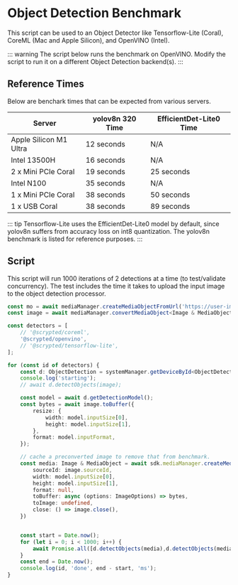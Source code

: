 # Object Detection Benchmark

This script can be used to an Object Detector like Tensorflow-Lite (Coral), CoreML (Mac and Apple Silicon), and OpenVINO (Intel).


::: warning
The script below runs the benchmark on OpenVINO. Modify the script to run it on a different Object Detection backend(s).
:::

## Reference Times

Below are benchark times that can be expected from various servers. 

|Server|yolov8n 320 Time|EfficientDet-Lite0 Time|
|-|-|-|
|Apple Silicon M1 Ultra|12 seconds|N/A|
|Intel 13500H|16 seconds|N/A|
|2 x Mini PCIe Coral|19 seconds|25 seconds|
|Intel N100|35 seconds|N/A|
|1 x Mini PCIe Coral|38 seconds|50 seconds|
|1 x USB Coral|38 seconds|89 seconds|

::: tip
Tensorflow-Lite uses the EfficientDet-Lite0 model by default, since yolov8n suffers from accuracy loss on int8 quantization. The yolov8n benchmark is listed for reference purposes.
:::

## Script

This script will run 1000 iterations of 2 detections at a time (to test/validate concurrency). The test includes the time it takes to upload the input image to the object detection processor.

```ts
const mo = await mediaManager.createMediaObjectFromUrl('https://user-images.githubusercontent.com/73924/230690188-7a25983a-0630-44e9-9e2d-b4ac150f1524.jpg');
const image = await mediaManager.convertMediaObject<Image & MediaObject>(mo, 'x-scrypted/x-scrypted-image');

const detectors = [
    // '@scrypted/coreml',
    '@scrypted/openvino',
    // '@scrypted/tensorflow-lite',
];

for (const id of detectors) {
    const d: ObjectDetection = systemManager.getDeviceById<ObjectDetection>(id);
    console.log('starting');
    // await d.detectObjects(image);

    const model = await d.getDetectionModel();
    const bytes = await image.toBuffer({
        resize: {
            width: model.inputSize[0],
            height: model.inputSize[1],
        },
        format: model.inputFormat,
    });

    // cache a preconverted image to remove that from benchmark.
    const media: Image & MediaObject = await sdk.mediaManager.createMediaObject(bytes, 'x-scrypted/x-scrypted-image', {
        sourceId: image.sourceId,
        width: model.inputSize[0],
        height: model.inputSize[1],
        format: null,
        toBuffer: async (options: ImageOptions) => bytes,
        toImage: undefined,
        close: () => image.close(),
    })


    const start = Date.now();
    for (let i = 0; i < 1000; i++) {
        await Promise.all([d.detectObjects(media),d.detectObjects(media)]);
    }
    const end = Date.now();
    console.log(id, 'done', end - start, 'ms');
}
```
